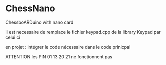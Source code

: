 # ChessNano
ChessboARDuino with nano card  

il est necessaire de remplace le fichier keypad.cpp de la library Keypad par celui ci  

en projet : intégrer le code nécessaire dans le code prinicpal 

ATTENTION les PIN 01 13 20 21 ne fonctionnent pas

